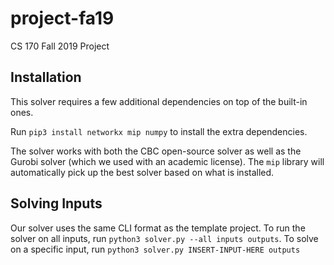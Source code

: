 # project-fa19
CS 170 Fall 2019 Project

## Installation
This solver requires a few additional dependencies on top of the built-in ones.

Run `pip3 install networkx mip numpy` to install the extra dependencies.

The solver works with both the CBC open-source solver as well as the Gurobi solver (which we used with an academic license). The `mip` library will automatically pick up the best solver based on what is installed.

## Solving Inputs
Our solver uses the same CLI format as the template project. To run the solver on all inputs, run `python3 solver.py --all inputs outputs`. To solve on a specific input, run `python3 solver.py INSERT-INPUT-HERE outputs`
